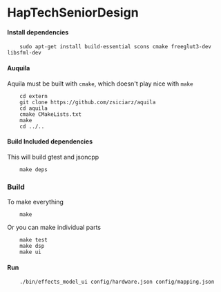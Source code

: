 # HapTechSeniorDesign

#### Install dependencies

        sudo apt-get install build-essential scons cmake freeglut3-dev libsfml-dev

#### Auquila

Aquila must be built with `cmake`, which doesn't play nice with `make`

        cd extern
        git clone https://github.com/zsiciarz/aquila
        cd aquila
        cmake CMakeLists.txt
        make
        cd ../..

#### Build Included dependencies

This will build gtest and jsoncpp

        make deps

### Build

To make everything

        make
        
Or you can make individual parts

        make test
        make dsp
        make ui

#### Run

        ./bin/effects_model_ui config/hardware.json config/mapping.json

